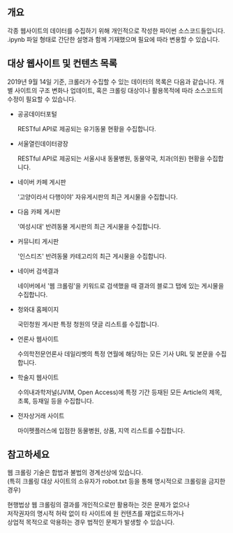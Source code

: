 ## 개요

각종 웹사이트의 데이터를 수집하기 위해 개인적으로 작성한 파이썬 소스코드들입니다. <br>
.ipynb 파일 형태로 간단한 설명과 함께 기재했으며 필요에 따라 변용할 수 있습니다.

## 대상 웹사이트 및 컨텐츠 목록

2019년 9월 14일 기준, 크롤러가 수집할 수 있는 데이터의 목록은 다음과 같습니다.
개별 사이트의 구조 변화나 업데이트, 혹은 크롤링 대상이나 활용목적에 따라 소스코드의 수정이 필요할 수 있습니다.

* 공공데이터포털

  RESTful API로 제공되는 유기동물 현황을 수집합니다.

* 서울열린데이터광장

  RESTful API로 제공되는 서울시내 동물병원, 동물약국, 치과(의원) 현황을 수집합니다.

* 네이버 카페 게시판

  '고양이라서 다행이야' 자유게시판의 최근 게시물을 수집합니다.

* 다음 카페 게시판

  '여성시대' 반려동물 게시판의 최근 게시물을 수집합니다.

* 커뮤니티 게시판

  '인스티즈' 반려동물 카테고리의 최근 게시물을 수집합니다.

* 네이버 검색결과

  네이버에서 '웹 크롤링'을 키워드로 검색했을 때 결과의 블로그 탭에 있는 게시물을 수집합니다.

* 청와대 홈페이지

  국민청원 게시판 특정 청원의 댓글 리스트를 수집합니다.

* 언론사 웹사이트

  수의학전문언론사 데일리벳의 특정 연월에 해당하는 모든 기사 URL 및 본문을 수집합니다.
  
* 학술지 웹사이트

  수의내과학저널(JVIM, Open Access)에 특정 기간 등재된 모든 Article의 제목, 초록, 등재일 등을 수집합니다.

* 전자상거래 사이트

  마이펫플러스에 입점한 동물병원, 상품, 지역 리스트를 수집합니다.



## 참고하세요

웹 크롤링 기술은 합법과 불법의 경계선상에 있습니다. <br>
(특히 크롤링 대상 사이트의 소유자가 robot.txt 등을 통해 명시적으로 크롤링을 금지한 경우) <br>

현행법상 웹 크롤링의 결과를 개인적으로만 활용하는 것은 문제가 없으나  <br>
저작권자의 명시적 허락 없이 타 사이트에 원 컨텐츠를 재업로드하거나 <br>
상업적 목적으로 악용하는 경우 법적인 문제가 발생할 수 있습니다. <br>

